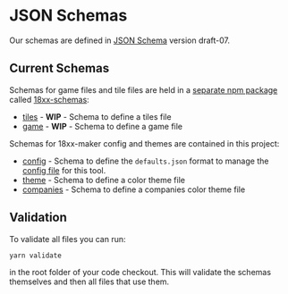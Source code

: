 # JSON Schemas

Our schemas are defined in [JSON Schema](https://json-schema.org/) version
draft-07.

## Current Schemas

Schemas for game files and tile files are held in a [separate npm
package](https://www.npmjs.com/package/18xx-schemas) called
[18xx-schemas](https://github.com/18xx-maker/18xx-schemas):

* [tiles](https://github.com/18xx-maker/18xx-schemas/blob/master/schemas/tiles.schema.json) -
  **WIP** - Schema to define a tiles file
* [game](https://github.com/18xx-maker/18xx-schemas/blob/master/schemas/game.schema.json) -
  **WIP** - Schema to define a game file

Schemas for 18xx-maker config and themes are contained in this project:

* [config](/schemas/config.schema.json) - Schema to define the `defaults.json`
  format to manage the [config
  file](https://github.com/kelsin/18xx/blob/master/src/defaults.json) for this
  tool.
* [theme](/schemas/theme.schema.json) - Schema to define a color theme file
* [companies](/schemas/companies.schema.json) - Schema to define a companies
  color theme file

## Validation

To validate all files you can run:

```sh
yarn validate
```

in the root folder of your code checkout. This will validate the schemas
themselves and then all files that use them.
